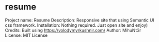 # resume
Project name: Resume
Description: Responsive site that using Semantic UI css framework.
Installation: Nothing required. Just open site and enjoy)
Credits: Built using https://volodymyrkushnir.com/ 
Author: MihuNt3r
License: MIT License
